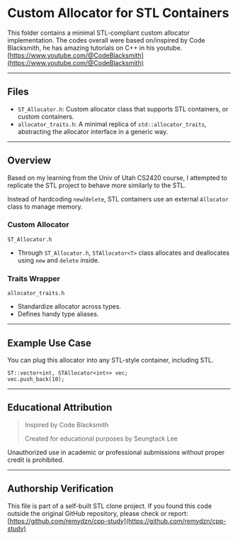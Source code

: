 # Custom Allocator for STL Containers

This folder contains a minimal STL-compliant custom allocator implementation. 
The codes overall were based on/inspired by Code Blacksmith, he has amazing tutorials on C++ in his youtube.
[https://www.youtube.com/@CodeBlacksmith](https://www.youtube.com/@CodeBlacksmith)

---

## Files
- `ST_Allocator.h`: Custom allocator class that supports STL containers, or custom containers.
- `allocator_traits.h`: A minimal replica of `std::allocator_traits`, abstracting the allocator interface in a generic way.

---

## Overview
Based on my learning from the Univ of Utah CS2420 course, 
I attempted to replicate the STL project to behave more similarly to the STL. 

Instead of hardcoding `new`/`delete`, STL containers use an external `Allocator` class to manage memory.

### Custom Allocator
`ST_Allocator.h`
- Through `ST_Allocator.h`, `STAllocator<T>` class allocates and deallocates using `new` and `delete` inside.
### Traits Wrapper
`allocator_traits.h`
- Standardize allocator across types.
- Defines handy type aliases.

---

## Example Use Case
You can plug this allocator into any STL-style container, including STL.
```
ST::vector<int, STAllocator<int>> vec;
vec.push_back(10);
```

---

## Educational Attribution
> Inspired by Code Blacksmith
> 
> Created for educational purposes by Seungtack Lee

Unauthorized use in academic or professional submissions without proper credit is prohibited.

---

## Authorship Verification
This file is part of a self-built STL clone project.
If you found this code outside the original GitHub repository, please check or report:
[https://github.com/remydzn/cpp-study](https://github.com/remydzn/cpp-study)
